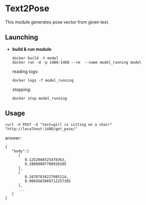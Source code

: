 # Text2Pose

This module generates pose vector from given text.

## Launching

- **build & run module**

    ```
    docker build -t model .
    docker run -d -p 1488:1488 --rm  --name model_running model
    ```

    reading logs:
    ```
    docker logs -f model_running
    ```

    stopping:
    ```
    docker stop model_running
    ```


## Usage

```
curl -X POST -d "text=girl is sitting on a chair" "http://localhost:1488/get_pose/"
```

answer:
```
{
   "body":[
      [
         0.1252046525478363,
         0.28800007700920105
      ],
      [
         0.10787834227085114,
         0.0004583969712257385
      ],
      ...
   ]
}
```
